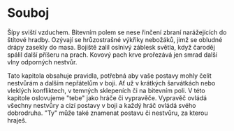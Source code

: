 # Souboj

Šípy sviští vzduchem. Bitevním polem se nese řinčení zbraní
narážejících do štítové hradby. Ozývají se hrůzostrašné výkřiky
nebožáků, jimž se obludné drápy zasekly do masa. Bojiště zalil 
oslnivý záblesk světla, když čaroděj spálil další příšeru na prach.
Kovový pach krve prořezává jen smrad další vlny odporných nestvůr.

Tato kapitola obsahuje pravidla, potřebná aby vaše postavy mohly čelit
nestvůrám a dalším nepřátelům v boji. Ať už v krátkých šarvátkách nebo
vleklých konfliktech, v temných sklepeních či na bitevním poli. V této
kapitole oslovujeme "tebe" jako hráče či vypravěče. Vypravěč ovládá
všechny nestvůry a cizí postavy v boji a každý hráč ovládá svého
dobrodruha. "Ty" může také znamenat postavu či nestvůru, za kterou hraješ.
